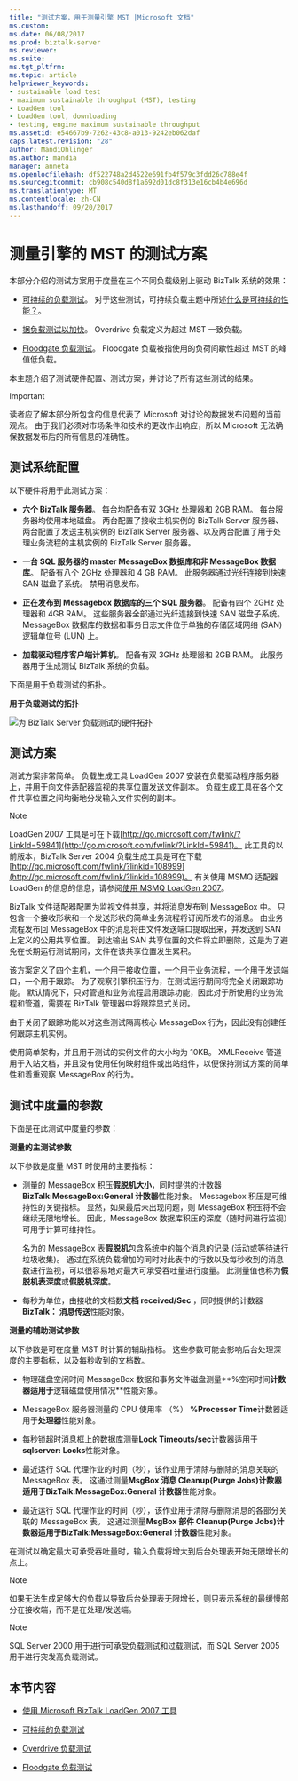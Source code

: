 ```yaml
---
title: "测试方案，用于测量引擎 MST |Microsoft 文档"
ms.custom: 
ms.date: 06/08/2017
ms.prod: biztalk-server
ms.reviewer: 
ms.suite: 
ms.tgt_pltfrm: 
ms.topic: article
helpviewer_keywords:
- sustainable load test
- maximum sustainable throughput (MST), testing
- LoadGen tool
- LoadGen tool, downloading
- testing, engine maximum sustainable throughput
ms.assetid: e54667b9-7262-43c8-a013-9242eb062daf
caps.latest.revision: "28"
author: MandiOhlinger
ms.author: mandia
manager: anneta
ms.openlocfilehash: df522748a2d4522e691fb4f579c3fdd26c788e4f
ms.sourcegitcommit: cb908c540d8f1a692d01dc8f313e16cb4b4e696d
ms.translationtype: MT
ms.contentlocale: zh-CN
ms.lasthandoff: 09/20/2017
---
```

# <a name="test-scenarios-for-measuring-mst-of-the-engine"></a>测量引擎的 MST 的测试方案
本部分介绍的测试方案用于度量在三个不同负载级别上驱动 BizTalk 系统的效果：  
  
-   [可持续的负载测试](../core/sustainable-load-test.md)。 对于这些测试，可持续负载主题中所述[什么是可持续的性能？](../core/what-is-sustainable-performance.md)。  
  
-   [据负载测试以加快](../core/overdrive-load-test.md)。 Overdrive 负载定义为超过 MST 一致负载。  
  
-   [Floodgate 负载测试](../core/floodgate-load-test.md)。 Floodgate 负载被指使用的负荷间歇性超过 MST 的峰值低负载。  
  
 本主题介绍了测试硬件配置、测试方案，并讨论了所有这些测试的结果。  
  
> [!IMPORTANT]
>  读者应了解本部分所包含的信息代表了 Microsoft 对讨论的数据发布问题的当前观点。 由于我们必须对市场条件和技术的更改作出响应，所以 Microsoft 无法确保数据发布后的所有信息的准确性。  
  
## <a name="test-system-configuration"></a>测试系统配置  
 以下硬件将用于此测试方案：  
  
-   **六个 BizTalk 服务器**。 每台均配备有双 3GHz 处理器和 2GB RAM。 每台服务器均使用本地磁盘。 两台配置了接收主机实例的 BizTalk Server 服务器、两台配置了发送主机实例的 BizTalk Server 服务器、以及两台配置了用于处理业务流程的主机实例的 BizTalk Server 服务器。  
  
-   **一台 SQL 服务器的 master MessageBox 数据库和非 MessageBox 数据库**。 配备有八个 2GHz 处理器和 4 GB RAM。 此服务器通过光纤连接到快速 SAN 磁盘子系统。 禁用消息发布。  
  
-   **正在发布到 Messagebox 数据库的三个 SQL 服务器**。 配备有四个 2GHz 处理器和 4GB RAM。 这些服务器全部通过光纤连接到快速 SAN 磁盘子系统。 MessageBox 数据库的数据和事务日志文件位于单独的存储区域网络 (SAN) 逻辑单位号 (LUN) 上。  
  
-   **加载驱动程序客户端计算机**。 配备有双 3GHz 处理器和 2GB RAM。 此服务器用于生成测试 BizTalk 系统的负载。  
  
 下面是用于负载测试的拓扑。  
  
 **用于负载测试的拓扑**  
  
 ![为 BizTalk Server 负载测试的硬件拓扑](../core/media/bts06-msttopology.gif "BTS06_MSTTopology")  
  
## <a name="the-test-scenario"></a>测试方案  
 测试方案非常简单。 负载生成工具 LoadGen 2007 安装在负载驱动程序服务器上，并用于向文件适配器监视的共享位置发送文件副本。 负载生成工具在各个文件共享位置之间均衡地分发输入文件实例的副本。  
  
> [!NOTE]
>  LoadGen 2007 工具是可在下载[http://go.microsoft.com/fwlink/?LinkId=59841](http://go.microsoft.com/fwlink/?LinkId=59841)。 此工具的以前版本，BizTalk Server 2004 负载生成工具是可在下载[http://go.microsoft.com/fwlink/?linkid=108999](http://go.microsoft.com/fwlink/?linkid=108999)。 有关使用 MSMQ 适配器 LoadGen 的信息的信息，请参阅[使用 MSMQ LoadGen 2007](../core/using-loadgen-2007-with-msmq.md)。  
  
 BizTalk 文件适配器配置为监视文件共享，并将消息发布到 MessageBox 中。 只包含一个接收形状和一个发送形状的简单业务流程将订阅所发布的消息。 由业务流程发布回 MessageBox 中的消息将由文件发送端口提取出来，并发送到 SAN 上定义的公用共享位置。 到达输出 SAN 共享位置的文件将立即删除，这是为了避免在长期运行测试期间，文件在该共享位置发生累积。  
  
 该方案定义了四个主机，一个用于接收位置，一个用于业务流程，一个用于发送端口，一个用于跟踪。 为了观察引擎积压行为，在测试运行期间将完全关闭跟踪功能。 默认情况下，只对管道和业务流程启用跟踪功能，因此对于所使用的业务流程和管道，需要在 BizTalk 管理器中将跟踪显式关闭。  
  
 由于关闭了跟踪功能以对这些测试隔离核心 MessageBox 行为，因此没有创建任何跟踪主机实例。  
  
 使用简单架构，并且用于测试的实例文件的大小均为 10KB。 XMLReceive 管道用于入站文档，并且没有使用任何映射组件或出站组件，以便保持测试方案的简单性和着重观察 MessageBox 的行为。  
  
## <a name="parameters-measured-in-the-test"></a>测试中度量的参数  
 下面是在此测试中度量的参数：  
  
 **测量的主测试参数**  
  
 以下参数是度量 MST 时使用的主要指标：  
  
-   测量的 MessageBox 积压**假脱机大小**，同时提供的计数器**BizTalk:MessageBox:General 计数器**性能对象。 Messagebox 积压是可维持性的关键指标。 显然，如果最后未出现问题，则 MessageBox 积压将不会继续无限地增长。 因此，MessageBox 数据库积压的深度（随时间进行监视）可用于计算可维持性。  
  
     名为的 MessageBox 表**假脱机**包含系统中的每个消息的记录 (活动或等待进行垃圾收集)。 通过在系统负载增加的同时对此表中的行数以及每秒收到的消息数进行监视，可以很容易地对最大可承受吞吐量进行度量。 此测量值也称为**假脱机表深度**或**假脱机深度**。  
  
-   每秒为单位，由接收的文档数**文档 received/Sec** ，同时提供的计数器**BizTalk： 消息传送**性能对象。  
  
 **测量的辅助测试参数**  
  
 以下参数是可在度量 MST 时计算的辅助指标。 这些参数可能会影响后台处理深度的主要指标，以及每秒收到的文档数。  
  
-   物理磁盘空闲时间 MessageBox 数据和事务文件磁盘测量**%空闲时间**计数器适用于**逻辑磁盘使用情况**性能对象。  
  
-   MessageBox 服务器测量的 CPU 使用率 （%） **%Processor Time**计数器适用于**处理器**性能对象。  
  
-   每秒锁超时消息框上的数据库测量**Lock Timeouts/sec**计数器适用于**sqlserver: Locks**性能对象。  
  
-   最近运行 SQL 代理作业的时间（秒），该作业用于清除与删除的消息关联的 MessageBox 表。 这通过测量**MsgBox 消息 Cleanup(Purge Jobs)**计数器适用于**BizTalk:MessageBox:General 计数器**性能对象。  
  
-   最近运行 SQL 代理作业的时间（秒），该作业用于清除与删除消息的各部分关联的 MessageBox 表。 这通过测量**MsgBox 部件 Cleanup(Purge Jobs)**计数器适用于**BizTalk:MessageBox:General 计数器**性能对象。  
  
 在测试以确定最大可承受吞吐量时，输入负载将增大到后台处理表开始无限增长的点上。  
  
> [!NOTE]
>  如果无法生成足够大的负载以导致后台处理表无限增长，则只表示系统的最缓慢部分在接收端，而不是在处理/发送端。  
  
> [!NOTE]
>  SQL Server 2000 用于进行可承受负载测试和过载测试，而 SQL Server 2005 用于进行突发高负载测试。  
  
## <a name="in-this-section"></a>本节内容  
  
-   [使用 Microsoft BizTalk LoadGen 2007 工具](../core/using-the-microsoft-biztalk-loadgen-2007-tool.md)  
  
-   [可持续的负载测试](../core/sustainable-load-test.md)  
  
-   [Overdrive 负载测试](../core/overdrive-load-test.md)  
  
-   [Floodgate 负载测试](../core/floodgate-load-test.md)